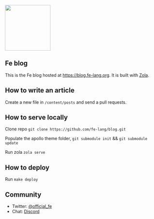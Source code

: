 
<img src="https://raw.githubusercontent.com/ethereum/fe/master/logo/fe_svg/fe_source.svg" width="150px">

## Fe blog

This is the Fe blog hosted at https://blog.fe-lang.org. It is built with [Zola](https://www.getzola.org/).


## How to write an article

Create a new file in `/content/posts` and send a pull requests.

## How to serve locally

Clone repo `git clone https://github.com/fe-lang/blog.git`

Populate the apollo theme folder, `git submodule init` && `git submodule update`

Run zola `zola serve`

## How to deploy

Run `make deploy`
## Community

- Twitter: [@official_fe](https://twitter.com/official_fe)
- Chat: [Discord](https://discord.gg/ywpkAXFjZH)
